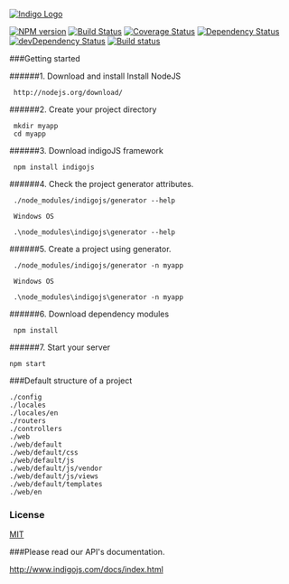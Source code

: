 [![Indigo Logo](http://www.indigojs.com/img/smallogo.png)](http://indigojs.com/)


[![NPM version](https://badge.fury.io/js/indigojs.svg?1.1.19)](http://badge.fury.io/js/indigojs) [![Build Status](https://api.travis-ci.org/dgofman/indigojs.svg?branch=master&1.1.19)](https://travis-ci.org/dgofman/indigojs) [![Coverage Status](https://coveralls.io/repos/dgofman/indigojs/badge.svg?branch=master&1.1.19)](https://coveralls.io/r/dgofman/indigojs?branch=master) [![Dependency Status](https://david-dm.org/dgofman/indigojs.svg?1.1.19)](https://david-dm.org/dgofman/indigojs) [![devDependency Status](https://david-dm.org/dgofman/indigojs/dev-status.svg?1.1.19)](https://david-dm.org/dgofman/indigojs#info=devDependencies) [![Build status](https://ci.appveyor.com/api/projects/status/7wyiswf86a9inmju?svg=true&1.1.19)](https://ci.appveyor.com/project/dgofman/indigojs)



###Getting started

######1. Download and install Install NodeJS

```
 http://nodejs.org/download/
```

######2. Create your project directory

```
 mkdir myapp
 cd myapp
```

######3. Download indigoJS framework

```
 npm install indigojs
```

######4. Check the project generator attributes.

```
 ./node_modules/indigojs/generator --help

 Windows OS

 .\node_modules\indigojs\generator --help
```

######5. Create a project using generator.

```
 ./node_modules/indigojs/generator -n myapp

 Windows OS

 .\node_modules\indigojs\generator -n myapp
```

######6. Download dependency modules

```
 npm install
```

######7. Start your server

```
npm start
```

###Default structure of a project

```
./config
./locales
./locales/en
./routers
./controllers
./web
./web/default
./web/default/css
./web/default/js
./web/default/js/vendor
./web/default/js/views
./web/default/templates
./web/en
```

### License

[MIT](http://opensource.org/licenses/mit-license.php)

###Please read our API's documentation.

http://www.indigojs.com/docs/index.html